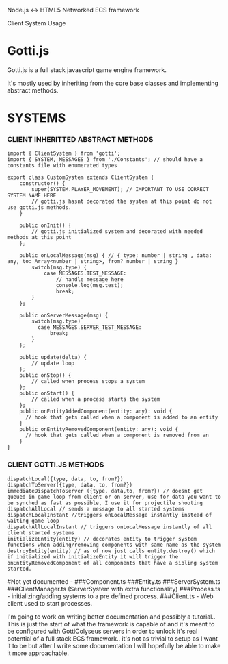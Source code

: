  Node.js <-> HTML5 Networked ECS framework
 
 Client System Usage 
 
 # Gotti.js

Gotti.js is a full stack javascript game engine framework.

It's mostly used by inheriting from the core base classes and implementing abstract methods.

# SYSTEMS
### CLIENT INHERITTED ABSTRACT METHODS 
    import { ClientSystem } from 'gotti';
    import { SYSTEM, MESSAGES } from './Constants'; // should have a constants file with enumerated types 

    export class CustomSystem extends ClientSystem {
        constructor() { 
            super(SYSTEM.PLAYER_MOVEMENT); // IMPORTANT TO USE CORRECT SYSTEM NAME HERE
         	// gotti.js hasnt decorated the system at this point do not use gotti.js methods.
        }
    
        public onInit() {
        	// gotti.js initialized system and decorated with needed methods at this point
        };
    
        public onLocalMessage(msg) { // { type: number | string , data: any, to: Array<number | string>, from? number | string }
            switch(msg.type) {
                case MESSAGES.TEST_MESSAGE:
                	// handle message here
                	console.log(msg.test);
                    break;  
            }
        };
    
        public onServerMessage(msg) {
            switch(msg.type) 
              case MESSAGES.SERVER_TEST_MESSAGE:
                  break;
            }
        };
    
        public update(delta) {
         	// update loop 
        };
        public onStop() {
          	// called when process stops a system 
        };
        public onStart() {
         	// called when a process starts the system
        };
        public onEntityAddedComponent(entity: any): void {
          // hook that gets called when a component is added to an entity 
        }
        public onEntityRemovedComponent(entity: any): void {
          // hook that gets called when a component is removed from an
        }
    }
### CLIENT GOTTI.JS METHODS
    dispatchLocal({type, data, to, from?})
    dispatchToServer({type, data, to, from?})
    immediateDispatchToServer ({type, data,to, from?}) // doesnt get queued in game loop from client or on server, use for data you want to be synched as fast as possible, I use it for projectile shooting
    dispatchAllLocal // sends a message to all started systems
    dispatchLocalInstant //triggers onLocalMessage instantly instead of waiting game loop
    dispatchAllLocalInstant // triggers onLocalMessage instantly of all client started systems
    initializeEntity(entity) // decorates entity to trigger system functions when adding/removing components with same name as the system
    destroyEntity(entity) // as of now just calls entity.destroy() which if initialized with initializeEntity it will trigger the onEntityRemovedComponent of all components that have a sibling system started.
    
#Not yet documented - 
 ###Component.ts
 ###Entity.ts
 ###ServerSystem.ts
 ###ClientManager.ts (ServerSystem with extra functionality)
 ###Process.ts - initializing/adding systems to a pre defined process.
 ###Client.ts - Web client used to start processes.
   
 I'm going to work on writing better documentation and possibly a tutorial.. This is just the start of what the framework is capable of and it's meant to be configured with GottiColyseus servers in order to unlock it's real potential of a full stack ECS framework.. it's not as trivial to setup as I want it to be but after I write some documentation I will hopefully be able to make it more approachable. 


 
